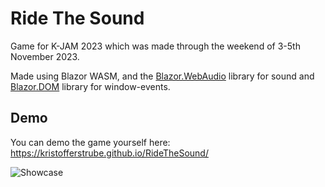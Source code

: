 ﻿# Ride The Sound
Game for K-JAM 2023 which was made through the weekend of 3-5th November 2023.

Made using Blazor WASM, and the [Blazor.WebAudio](https://github.com/KristofferStrube/Blazor.WebAudio) library for sound and [Blazor.DOM](https://github.com/KristofferStrube/Blazor.DOM) library for window-events.

## Demo
You can demo the game yourself here: https://kristofferstrube.github.io/RideTheSound/

![Showcase](./docs/showcase.gif?raw=true)
